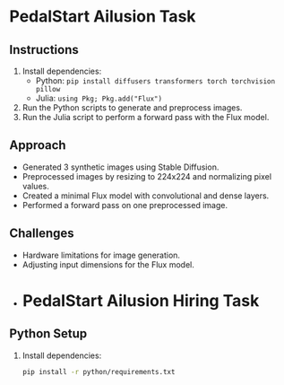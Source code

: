 # PedalStart Ailusion Task

## Instructions
1. Install dependencies:
   - Python: `pip install diffusers transformers torch torchvision pillow`
   - Julia: `using Pkg; Pkg.add("Flux")`
2. Run the Python scripts to generate and preprocess images.
3. Run the Julia script to perform a forward pass with the Flux model.

## Approach
- Generated 3 synthetic images using Stable Diffusion.
- Preprocessed images by resizing to 224x224 and normalizing pixel values.
- Created a minimal Flux model with convolutional and dense layers.
- Performed a forward pass on one preprocessed image.

## Challenges
- Hardware limitations for image generation.
- Adjusting input dimensions for the Flux model.
- # PedalStart Ailusion Hiring Task

## Python Setup
1. Install dependencies:
   ```bash
   pip install -r python/requirements.txt
   
